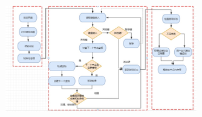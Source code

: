 ![Image text](https://github.com/alang602/C-Programming/blob/main/%E8%B4%AA%E5%90%83%E8%9B%87/00-%E6%B5%81%E7%A8%8B%E5%9B%BE.jpg)
